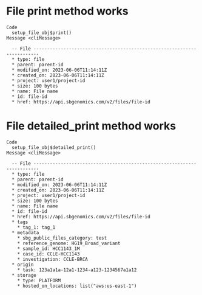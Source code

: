 # File print method works

    Code
      setup_file_obj$print()
    Message <cliMessage>
      
      -- File ------------------------------------------------------------------------
      * type: file
      * parent: parent-id
      * modified_on: 2023-06-06T11:14:11Z
      * created_on: 2023-06-06T11:14:11Z
      * project: user1/project-id
      * size: 100 bytes
      * name: File name
      * id: file-id
      * href: https://api.sbgenomics.com/v2/files/file-id

# File detailed_print method works

    Code
      setup_file_obj$detailed_print()
    Message <cliMessage>
      
      -- File ------------------------------------------------------------------------
      * type: file
      * parent: parent-id
      * modified_on: 2023-06-06T11:14:11Z
      * created_on: 2023-06-06T11:14:11Z
      * project: user1/project-id
      * size: 100 bytes
      * name: File name
      * id: file-id
      * href: https://api.sbgenomics.com/v2/files/file-id
      * tags
        * tag_1: tag_1
      * metadata
        * sbg_public_files_category: test
        * reference_genome: HG19_Broad_variant
        * sample_id: HCC1143_1M
        * case_id: CCLE-HCC1143
        * investigation: CCLE-BRCA
      * origin
        * task: 123a1a1a-12a1-1234-a123-1234567a1a12
      * storage
        * type: PLATFORM
        * hosted_on_locations: list("aws:us-east-1")

